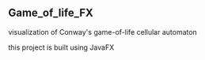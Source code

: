 ## Game_of_life_FX  
  
visualization of Conway's game-of-life cellular automaton  
  
this project is built using JavaFX  
  
